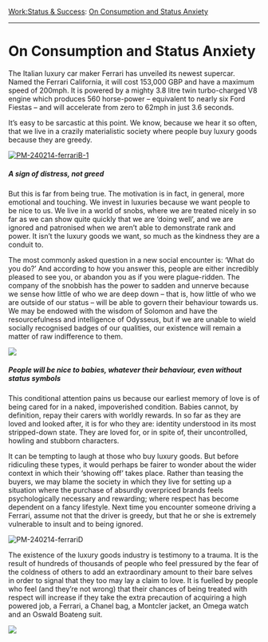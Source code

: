 [Work:](https://www.theschooloflife.com/thebookoflife/category/work/)[Status & Success](https://www.theschooloflife.com/thebookoflife/category/work/status-and-success/): [On Consumption and Status Anxiety](https://www.theschooloflife.com/thebookoflife/200mph-ferrari-california-launched-buyers-not-greedy-show-offs-just-vulnerable-fragile-big-infants-in-need-of-affection/)

* * *

# On Consumption and Status Anxiety

The Italian luxury car maker Ferrari has unveiled its newest supercar. Named the Ferrari California, it will cost 153,000 GBP and have a maximum speed of 200mph. It is powered by a mighty 3.8 litre twin turbo-charged V8 engine which produces 560 horse-power – equivalent to nearly six Ford Fiestas – and will accelerate from zero to 62mph in just 3.6 seconds.

It’s easy to be sarcastic at this point. We know, because we hear it so often, that we live in a crazily materialistic society where people buy luxury goods because they are greedy.

[![PM-240214-ferrariB-1](https://www.theschooloflife.com/thebookoflife/wp-content/uploads/2014/10/PM-240214-ferrariB-1.jpg)](http://www.thebookoflife.org/wp-content/uploads/2014/10/PM-240214-ferrariB-1.jpg)

##### A sign of distress, not greed

But this is far from being true. The motivation is in fact, in general, more emotional and touching. We invest in luxuries because we want people to be nice to us. We live in a world of snobs, where we are treated nicely in so far as we can show quite quickly that we are ‘doing well’, and we are ignored and patronised when we aren’t able to demonstrate rank and power. It isn’t the luxury goods we want, so much as the kindness they are a conduit to.

The most commonly asked question in a new social encounter is: ‘What do you do?’ And according to how you answer this, people are either incredibly pleased to see you, or abandon you as if you were plague-ridden. The company of the snobbish has the power to sadden and unnerve because we sense how little of who we are deep down – that is, how little of who we are outside of our status – will be able to govern their behaviour towards us. We may be endowed with the wisdom of Solomon and have the resourcefulness and intelligence of Odysseus, but if we are unable to wield socially recognised badges of our qualities, our existence will remain a matter of raw indifference to them.

![](https://www.theschooloflife.com/thebookoflife/wp-content/uploads/2014/10/baby-165067_1280-1024x664.jpg)

##### People will be nice to babies, whatever their behaviour, even without status symbols

This conditional attention pains us because our earliest memory of love is of being cared for in a naked, impoverished condition. Babies cannot, by definition, repay their carers with worldly rewards. In so far as they are loved and looked after, it is for who they are: identity understood in its most stripped-down state. They are loved for, or in spite of, their uncontrolled, howling and stubborn characters.

It can be tempting to laugh at those who buy luxury goods. But before ridiculing these types, it would perhaps be fairer to wonder about the wider context in which their ‘showing off’ takes place. Rather than teasing the buyers, we may blame the society in which they live for setting up a situation where the purchase of absurdly overpriced brands feels psychologically necessary and rewarding; where respect has become dependent on a fancy lifestyle. Next time you encounter someone driving a Ferrari, assume not that the driver is greedy, but that he or she is extremely vulnerable to insult and to being ignored.

![PM-240214-ferrariD](https://www.theschooloflife.com/thebookoflife/wp-content/uploads/2014/09/PM-240214-ferrariD.jpg)

The existence of the luxury goods industry is testimony to a trauma. It is the result of hundreds of thousands of people who feel pressured by the fear of the coldness of others to add an extraordinary amount to their bare selves in order to signal that they too may lay a claim to love. It is fuelled by people who feel (and they’re not wrong) that their chances of being treated with respect will increase if they take the extra precaution of acquiring a high powered job, a Ferrari, a Chanel bag, a Montcler jacket, an Omega watch and an Oswald Boateng suit.

[![](https://img.youtube.com/vi/Iipn6yM43sM/0.jpg)](//www.youtube.com/embed/Iipn6yM43sM '')
